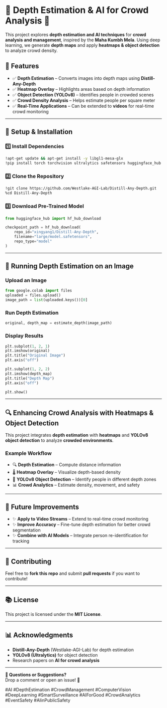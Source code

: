 # 🏩 Depth Estimation & AI for Crowd Analysis 🚀

This project explores **depth estimation and AI techniques** for **crowd analysis and management**, inspired by the **Maha Kumbh Mela**. Using deep learning, we generate **depth maps** and apply **heatmaps & object detection** to analyze crowd density.


## 📌 Features

- ✅ **Depth Estimation** – Converts images into depth maps using **Distill-Any-Depth**  
- ✅ **Heatmap Overlay** – Highlights areas based on depth information  
- ✅ **Object Detection (YOLOv8)** – Identifies people in crowded scenes  
- ✅ **Crowd Density Analysis** – Helps estimate people per square meter  
- ✅ **Real-Time Applications** – Can be extended to **videos** for real-time crowd monitoring  

---

## 👤 Setup & Installation

### **1️⃣ Install Dependencies**
```bash
!apt-get update && apt-get install -y libgl1-mesa-glx
!pip install torch torchvision ultralytics safetensors huggingface_hub numpy opencv-python matplotlib pillow
```

### **2️⃣ Clone the Repository**
```bash
!git clone https://github.com/Westlake-AGI-Lab/Distill-Any-Depth.git
%cd Distill-Any-Depth
```

### **3️⃣ Download Pre-Trained Model**
```python
from huggingface_hub import hf_hub_download

checkpoint_path = hf_hub_download(
    repo_id="xingyang1/Distill-Any-Depth",
    filename="large/model.safetensors",
    repo_type="model"
)
```

---

## 📸 Running Depth Estimation on an Image

### **Upload an Image**
```python
from google.colab import files
uploaded = files.upload()
image_path = list(uploaded.keys())[0]
```

### **Run Depth Estimation**
```python
original, depth_map = estimate_depth(image_path)
```

### **Display Results**
```python
plt.subplot(1, 2, 1)
plt.imshow(original)
plt.title("Original Image")
plt.axis("off")

plt.subplot(1, 2, 2)
plt.imshow(depth_map)
plt.title("Depth Map")
plt.axis("off")

plt.show()
```

---

## 🔍 Enhancing Crowd Analysis with Heatmaps & Object Detection

This project integrates **depth estimation** with **heatmaps** and **YOLOv8 object detection** to analyze **crowded environments**.

### **Example Workflow**
- 🔍 **Depth Estimation** – Compute distance information  
- 🌡️ **Heatmap Overlay** – Visualize depth-based density  
- 🎯 **YOLOv8 Object Detection** – Identify people in different depth zones  
- 📊 **Crowd Analytics** – Estimate density, movement, and safety  

---

## 🔖 Future Improvements

- ✨ **Apply to Video Streams** – Extend to real-time crowd monitoring  
- ✨ **Improve Accuracy** – Fine-tune depth estimation for better crowd segmentation  
- ✨ **Combine with AI Models** – Integrate person re-identification for tracking  

---

## 🤝 Contributing

Feel free to **fork this repo** and submit **pull requests** if you want to contribute!  

---

## 📚 License

This project is licensed under the **MIT License**.

---

## 📊 Acknowledgments

- **Distill-Any-Depth** (Westlake-AGI-Lab) for depth estimation  
- **YOLOv8 (Ultralytics)** for object detection  
- Research papers on **AI for crowd analysis**  

---

**💬 Questions or Suggestions?**  
Drop a comment or open an issue! 🚀  

#AI #DepthEstimation #CrowdManagement #ComputerVision #DeepLearning #SmartSurveillance #AIForGood #CrowdAnalytics #EventSafety #AIinPublicSafety


